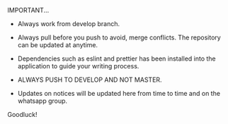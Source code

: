 IMPORTANT...

- Always work from develop branch.

- Always pull before you push to avoid, merge conflicts. The repository can be updated at anytime.

- Dependencies such as eslint and prettier has been installed into the application to guide your writing process.

- ALWAYS PUSH TO DEVELOP AND NOT MASTER.

- Updates on notices will be updated here from time to time and on the whatsapp group.

Goodluck!


